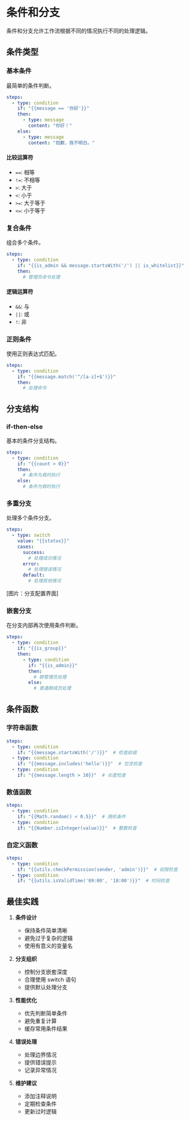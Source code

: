 # 条件和分支

条件和分支允许工作流根据不同的情况执行不同的处理逻辑。

## 条件类型

### 基本条件

最简单的条件判断。

```yaml
steps:
  - type: condition
    if: "{{message == '你好'}}"
    then:
      - type: message
        content: "你好！"
    else:
      - type: message
        content: "抱歉，我不明白。"
```

#### 比较运算符
- `==`: 相等
- `!=`: 不相等
- `>`: 大于
- `<`: 小于
- `>=`: 大于等于
- `<=`: 小于等于

### 复合条件

组合多个条件。

```yaml
steps:
  - type: condition
    if: "{{is_admin && message.startsWith('/') || is_whitelist}}"
    then:
      # 管理员命令处理
```

#### 逻辑运算符
- `&&`: 与
- `||`: 或
- `!`: 非

### 正则条件

使用正则表达式匹配。

```yaml
steps:
  - type: condition
    if: "{{message.match('^/[a-z]+$')}}"
    then:
      # 处理命令
```

## 分支结构

### if-then-else

基本的条件分支结构。

```yaml
steps:
  - type: condition
    if: "{{count > 0}}"
    then:
      # 条件为真时执行
    else:
      # 条件为假时执行
```

### 多重分支

处理多个条件分支。

```yaml
steps:
  - type: switch
    value: "{{status}}"
    cases:
      success:
        # 处理成功情况
      error:
        # 处理错误情况
      default:
        # 处理其他情况
```

[图片：分支配置界面]

### 嵌套分支

在分支内部再次使用条件判断。

```yaml
steps:
  - type: condition
    if: "{{is_group}}"
    then:
      - type: condition
        if: "{{is_admin}}"
        then:
          # 群管理员处理
        else:
          # 普通群成员处理
```

## 条件函数

### 字符串函数

```yaml
steps:
  - type: condition
    if: "{{message.startsWith('/')}}"  # 检查前缀
  - type: condition
    if: "{{message.includes('hello')}}"  # 包含检查
  - type: condition
    if: "{{message.length > 10}}"  # 长度检查
```

### 数值函数

```yaml
steps:
  - type: condition
    if: "{{Math.random() < 0.5}}"  # 随机条件
  - type: condition
    if: "{{Number.isInteger(value)}}"  # 整数检查
```

### 自定义函数

```yaml
steps:
  - type: condition
    if: "{{utils.checkPermission(sender, 'admin')}}"  # 权限检查
  - type: condition
    if: "{{utils.isValidTime('09:00', '18:00')}}"  # 时间检查
```

## 最佳实践

1. **条件设计**
   - 保持条件简单清晰
   - 避免过于复杂的逻辑
   - 使用有意义的变量名

2. **分支组织**
   - 控制分支嵌套深度
   - 合理使用 switch 语句
   - 提供默认处理分支

3. **性能优化**
   - 优先判断简单条件
   - 避免重复计算
   - 缓存常用条件结果

4. **错误处理**
   - 处理边界情况
   - 提供错误提示
   - 记录异常情况

5. **维护建议**
   - 添加注释说明
   - 定期检查条件
   - 更新过时逻辑 